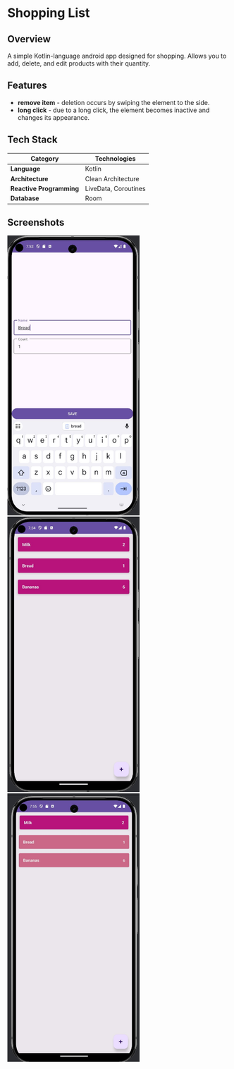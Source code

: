 # Shopping List

## Overview
A simple Kotlin-language android app designed for shopping. Allows you to add, delete, and edit products with their quantity.

## Features
- **remove item** - deletion occurs by swiping the element to the side.
- **long click** - due to a long click, the element becomes inactive and changes its appearance.

## Tech Stack
| **Category**             | **Technologies**                  |
|--------------------------|-----------------------------------|
| **Language**             | Kotlin                            |
| **Architecture**         | Clean Architecture                |
| **Reactive Programming** | LiveData, Coroutines              |
| **Database**            | Room                             |



## Screenshots
<img src="screenshots/screen1.jpg" width="300">

<img src="screenshots/screen2.jpg" width="300">

<img src="screenshots/screen3.jpg" width="300">
